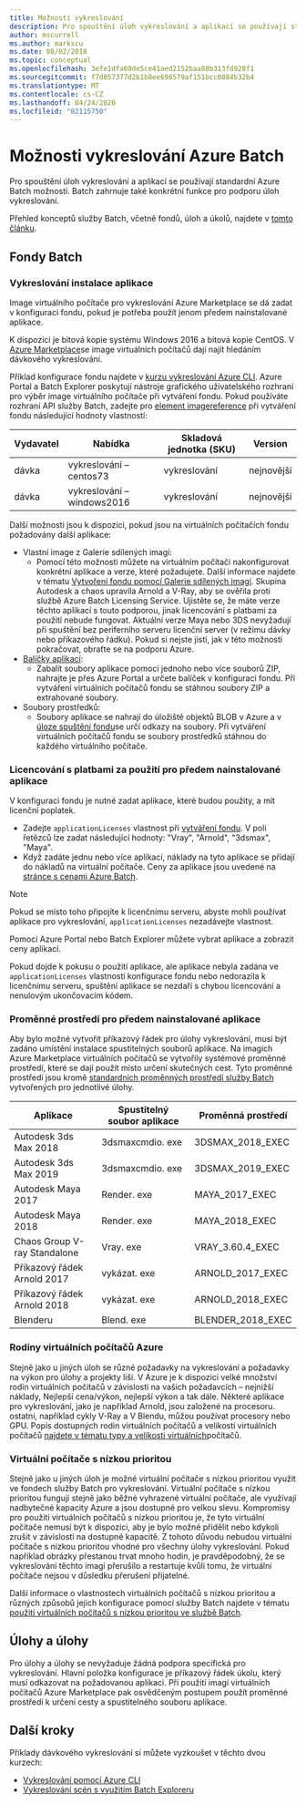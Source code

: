 ```yaml
---
title: Možnosti vykreslování
description: Pro spouštění úloh vykreslování a aplikací se používají standardní Azure Batch možnosti. Batch zahrnuje konkrétní funkce pro podporu vykreslování úloh.
author: mscurrell
ms.author: markscu
ms.date: 08/02/2018
ms.topic: conceptual
ms.openlocfilehash: 3efe1dfa69de5ce41aed2152baa88b313fd928f1
ms.sourcegitcommit: f7d057377d2b1b8ee698579af151bcc0884b32b4
ms.translationtype: MT
ms.contentlocale: cs-CZ
ms.lasthandoff: 04/24/2020
ms.locfileid: "82115750"
---
```

# <a name="azure-batch-rendering-capabilities"></a>Možnosti vykreslování Azure Batch

Pro spouštění úloh vykreslování a aplikací se používají standardní Azure Batch možnosti. Batch zahrnuje také konkrétní funkce pro podporu úloh vykreslování.

Přehled konceptů služby Batch, včetně fondů, úloh a úkolů, najdete v [tomto článku](https://docs.microsoft.com/azure/batch/batch-api-basics).

## <a name="batch-pools"></a>Fondy Batch

### <a name="rendering-application-installation"></a>Vykreslování instalace aplikace

Image virtuálního počítače pro vykreslování Azure Marketplace se dá zadat v konfiguraci fondu, pokud je potřeba použít jenom předem nainstalované aplikace.

K dispozici je bitová kopie systému Windows 2016 a bitová kopie CentOS.  V [Azure Marketplace](https://azuremarketplace.microsoft.com)se image virtuálních počítačů dají najít hledáním dávkového vykreslování.

Příklad konfigurace fondu najdete v [kurzu vykreslování Azure CLI](https://docs.microsoft.com/azure/batch/tutorial-rendering-cli).  Azure Portal a Batch Explorer poskytují nástroje grafického uživatelského rozhraní pro výběr image virtuálního počítače při vytváření fondu.  Pokud používáte rozhraní API služby Batch, zadejte pro [element imagereference](https://docs.microsoft.com/rest/api/batchservice/pool/add#imagereference) při vytváření fondu následující hodnoty vlastností:

| Vydavatel | Nabídka | Skladová jednotka (SKU) | Version |
|---------|---------|---------|--------|
| dávka | vykreslování – centos73 | vykreslování | nejnovější |
| dávka | vykreslování – windows2016 | vykreslování | nejnovější |

Další možnosti jsou k dispozici, pokud jsou na virtuálních počítačích fondu požadovány další aplikace:

* Vlastní image z Galerie sdílených imagí:
  * Pomocí této možnosti můžete na virtuálním počítači nakonfigurovat konkrétní aplikace a verze, které požadujete. Další informace najdete v tématu [Vytvoření fondu pomocí Galerie sdílených imagí](batch-sig-images.md). Skupina Autodesk a chaos upravila Arnold a V-Ray, aby se ověřila proti službě Azure Batch Licensing Service. Ujistěte se, že máte verze těchto aplikací s touto podporou, jinak licencování s platbami za použití nebude fungovat. Aktuální verze Maya nebo 3DS nevyžadují při spuštění bez periferního serveru licenční server (v režimu dávky nebo příkazového řádku). Pokud si nejste jistí, jak v této možnosti pokračovat, obraťte se na podporu Azure.
* [Balíčky aplikací](https://docs.microsoft.com/azure/batch/batch-application-packages):
  * Zabalit soubory aplikace pomocí jednoho nebo více souborů ZIP, nahrajte je přes Azure Portal a určete balíček v konfiguraci fondu. Při vytváření virtuálních počítačů fondu se stáhnou soubory ZIP a extrahované soubory.
* Soubory prostředků:
  * Soubory aplikace se nahrají do úložiště objektů BLOB v Azure a v [úloze spuštění fondu](https://docs.microsoft.com/rest/api/batchservice/pool/add#starttask)se určí odkazy na soubory. Při vytváření virtuálních počítačů fondu se soubory prostředků stáhnou do každého virtuálního počítače.

### <a name="pay-for-use-licensing-for-pre-installed-applications"></a>Licencování s platbami za použití pro předem nainstalované aplikace

V konfiguraci fondu je nutné zadat aplikace, které budou použity, a mít licenční poplatek.

* Zadejte `applicationLicenses` vlastnost při [vytváření fondu](https://docs.microsoft.com/rest/api/batchservice/pool/add#request-body).  V poli řetězců lze zadat následující hodnoty: "Vray", "Arnold", "3dsmax", "Maya".
* Když zadáte jednu nebo více aplikací, náklady na tyto aplikace se přidají do nákladů na virtuální počítače.  Ceny za aplikace jsou uvedené na [stránce s cenami Azure Batch](https://azure.microsoft.com/pricing/details/batch/#graphic-rendering).

> [!NOTE]
> Pokud se místo toho připojíte k licenčnímu serveru, abyste mohli používat aplikace pro vykreslování, `applicationLicenses` nezadávejte vlastnost.

Pomocí Azure Portal nebo Batch Explorer můžete vybrat aplikace a zobrazit ceny aplikací.

Pokud dojde k pokusu o použití aplikace, ale aplikace nebyla zadána ve `applicationLicenses` vlastnosti konfigurace fondu nebo nedorazila k licenčnímu serveru, spuštění aplikace se nezdaří s chybou licencování a nenulovým ukončovacím kódem.

### <a name="environment-variables-for-pre-installed-applications"></a>Proměnné prostředí pro předem nainstalované aplikace

Aby bylo možné vytvořit příkazový řádek pro úlohy vykreslování, musí být zadáno umístění instalace spustitelných souborů aplikace.  Na imagích Azure Marketplace virtuálních počítačů se vytvořily systémové proměnné prostředí, které se dají použít místo určení skutečných cest.  Tyto proměnné prostředí jsou kromě [standardních proměnných prostředí služby Batch](https://docs.microsoft.com/azure/batch/batch-compute-node-environment-variables) vytvořených pro jednotlivé úlohy.

|Aplikace|Spustitelný soubor aplikace|Proměnná prostředí|
|---------|---------|---------|
|Autodesk 3ds Max 2018|3dsmaxcmdio. exe|3DSMAX_2018_EXEC|
|Autodesk 3ds Max 2019|3dsmaxcmdio. exe|3DSMAX_2019_EXEC|
|Autodesk Maya 2017|Render. exe|MAYA_2017_EXEC|
|Autodesk Maya 2018|Render. exe|MAYA_2018_EXEC|
|Chaos Group V-ray Standalone|Vray. exe|VRAY_3.60.4_EXEC|
Příkazový řádek Arnold 2017|vykázat. exe|ARNOLD_2017_EXEC|
|Příkazový řádek Arnold 2018|vykázat. exe|ARNOLD_2018_EXEC|
|Blenderu|Blend. exe|BLENDER_2018_EXEC|

### <a name="azure-vm-families"></a>Rodiny virtuálních počítačů Azure

Stejně jako u jiných úloh se různé požadavky na vykreslování a požadavky na výkon pro úlohy a projekty liší.  V Azure je k dispozici velké množství rodin virtuálních počítačů v závislosti na vašich požadavcích – nejnižší náklady, Nejlepší cena/výkon, nejlepší výkon a tak dále.
Některé aplikace pro vykreslování, jako je například Arnold, jsou založené na procesoru. ostatní, například cykly V-Ray a V Blendu, můžou používat procesory nebo GPU.
Popis dostupných rodin virtuálních počítačů a velikostí virtuálních počítačů [najdete v tématu typy a velikosti virtuálních](https://docs.microsoft.com/azure/virtual-machines/windows/sizes)počítačů.

### <a name="low-priority-vms"></a>Virtuální počítače s nízkou prioritou

Stejně jako u jiných úloh je možné virtuální počítače s nízkou prioritou využít ve fondech služby Batch pro vykreslování.  Virtuální počítače s nízkou prioritou fungují stejně jako běžné vyhrazené virtuální počítače, ale využívají nadbytečné kapacity Azure a jsou dostupné pro velkou slevu.  Kompromisy pro použití virtuálních počítačů s nízkou prioritou je, že tyto virtuální počítače nemusí být k dispozici, aby je bylo možné přidělit nebo kdykoli zrušit v závislosti na dostupné kapacitě. Z tohoto důvodu nebudou virtuální počítače s nízkou prioritou vhodné pro všechny úlohy vykreslování. Pokud například obrázky přestanou trvat mnoho hodin, je pravděpodobný, že se vykreslování těchto imagí přerušilo a restartuje kvůli tomu, že virtuální počítače nejsou v důsledku přerušení přijatelné.

Další informace o vlastnostech virtuálních počítačů s nízkou prioritou a různých způsobů jejich konfigurace pomocí služby Batch najdete v tématu [použití virtuálních počítačů s nízkou prioritou ve službě Batch](https://docs.microsoft.com/azure/batch/batch-low-pri-vms).

## <a name="jobs-and-tasks"></a>Úlohy a úlohy

Pro úlohy a úlohy se nevyžaduje žádná podpora specifická pro vykreslování.  Hlavní položka konfigurace je příkazový řádek úkolu, který musí odkazovat na požadovanou aplikaci.
Při použití imagí virtuálních počítačů Azure Marketplace pak osvědčeným postupem použít proměnné prostředí k určení cesty a spustitelného souboru aplikace.

## <a name="next-steps"></a>Další kroky

Příklady dávkového vykreslování si můžete vyzkoušet v těchto dvou kurzech:

* [Vykreslování pomocí Azure CLI](https://docs.microsoft.com/azure/batch/tutorial-rendering-cli)
* [Vykreslování scén s využitím Batch Exploreru](https://docs.microsoft.com/azure/batch/tutorial-rendering-batchexplorer-blender)
